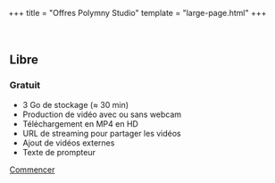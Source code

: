 +++
title = "Offres Polymny Studio"
template = "large-page.html"
+++

<div class="mt-6 tile is-ancestor has-text-centered">
<div class="tile is-horizontal">

<div class="tile is-parent">
<div class="tile is-child has-background-primary" style="padding: 20px 2px 2px 2px;">
<div class="has-background-white-ter" style="height: 100%">
<h2 class="mt-0">Libre</h2>
<h3 class="title is-1 has-text-primary mb-0 mt-0">Gratuit</h3>
<!--<p>HT, par utilisateur par mois</p>-->
<ul class="ml-6 mr-6 has-text-left">
<li>3 Go de stockage (≈ 30 min)</li>
<li>Production de vidéo avec ou sans webcam</li>
<li>Téléchargement en MP4 en HD</li>
<li>URL de streaming pour partager les vidéos</li>
<li>Ajout de vidéos externes</li>
<li>Texte de prompteur</li>
</ul>
<a class="button is-primary mb-3" href="/">Commencer</a>
</div>
</div>
</div>

<div class="tile is-parent">
<div class="tile is-child has-background-info" style="padding: 20px 2px 2px 2px;">
<div class="has-background-white-ter" style="height: 100%">
<h2 class="mt-0">Standard</h2>
<h3 class="title is-1 has-text-info mb-0 mt-0">12€</h3>
<p>HT, par utilisateur par mois<br/>entre 1 et 3 utilisateurs</p>
<ul class="ml-6 mr-6 has-text-left">
<li>Tous les avantages de l'offre Libre</li>
<li>15 Go /utilisateur de stockage (≈ 2h30)</li>
<li>Travail collaboratif</li>
<li>Pointeur / stylet virtuel</li>
<li>Fond vert virtuel¹</li>
<li>Amélioration sonore²</li>
</ul>
<a class="button is-info mb-3" href="mailto:contacter@polymny.studio">S'abonner</a>
</div>
</div>
</div>

<div class="tile is-parent">
<div class="tile is-child has-background-success" style="padding: 20px 2px 2px 2px;">
<div class="has-background-white-ter" style="height: 100%">
<h2 class="mt-0">Pro</h2>
<h3 class="title is-1 has-text-success mb-0 mt-0">15€</h3>
<p>HT, par utilisateur par mois<br/>entre 4 et 15 utilisateurs</p>
<ul class="ml-6 mr-6 has-text-left">
<li>Tous les avantages de l'offre Standard</li>
<li>30 Go / utilisateur de stockage (≈ 5h)</li>
<li>Intégration système d'authentification</li>
<li>Intégration avancée LMS</li>
<li>Learning analytics</li>
</ul>
<a class="button is-success mb-3" href="mailto:contacter@polymny.studio">Nous contacter</a>
</div>
</div>
</div>

<div class="tile is-parent">
<div class="tile is-child has-background-link" style="padding: 20px 2px 2px 2px;">
<div class="has-background-white-ter" style="height: 100%">
<h2 class="mt-0">Entreprise</h2>
<h3 class="title is-1 has-text-link mb-0 mt-0">15€</h3>
<p>HT, par utilisateur par mois<br/>plus de 16 utilisateurs</p>
<ul class="ml-6 mr-6 has-text-left">
<li>Tous les avantages de l'offre Pro</li>
<li>Instance individuelle</li>
<li>Logiciel en marque blanche</li>
<li>Stockage dédié</li>
<li>Learning analytics individualisées</li>
</ul>
<a class="button is-link mb-3" href="mailto:contacter@polymny.studio">Nous contacter</a>
</div>
</div>
</div>

</div>
</div>


**¹** : fonctionnalité disponible d'ici juillet 2022\
**²** : fonctionnalité prévue pour 2023

## Détails des offres

<div class="table-container">

|                                                   | Libre           | Standard               | Pro                       | Entreprise & Éducation        |
|--------------------------------------------------:|:---------------:|:----------------------:|:-------------------------:|:-----------------------------:|
| Tarif par utilisateur par mois                    | Gratuit         | 12€ HT                 | 15€ HT                    | 15€ HT                        |
| Nombre d'utilisateurs                             | 1               | 1 à 3                  | 4 à 15                    | Plus de 16                    |
|                                                   |                 |                        |                           |                               |
| **Fonctionnalités générales**                     |                 |                        |                           |                               |
| Création de vidéos                                | Illimité        | Illimité               | Illimité                  | Illimité                      |
| Modification de vidéos                            | Illimité        | Illimité               | Illimité                  | Illimité                      |
| Quantité de stockage par utilisateur              | 3 Go (≈ 30 min) | 15 Go (≈ 2h30)         | 30 Go (≈ 5h)              | Dédié                         |
| Durée de stockage                                 | Limité          | Illimité               | Illimité                  | Illimité                      |
| Sauvegarde des données                            | ✗               | ✓                      | ✓                         | ✓                             |
| Téléchargement en MP4 HD                          | ✓               | ✓                      | ✓                         | ✓                             |
| Diffusion / partage en streaming HD               | ✓               | ✓                      | ✓                         | ✓                             |
| Export de capsules                                | ✓               | ✓                      | ✓                         | ✓                             |
| Import de capsules / Duplication                  | ✗               | ✓                      | ✓                         | ✓                             |
|                                                   |                 |                        |                           |                               |
| **Sécurité**                                      |                 |                        |                           |                               |
| Conformité RGPD                                   | ✓               | ✓                      | ✓                         | ✓                             |
| Authentification unique (SSO / CAS)               | ✗               | ✗                      | ✓                         | ✓                             |
|                                                   |                 |                        |                           |                               |
| **Production de vidéos**                          |                 |                        |                           |                               |
| Ajout de ressources vidéos                        | ✓               | ✓                      | ✓                         | ✓                             |
| Prompteur                                         | ✓               | ✓                      | ✓                         | ✓                             |
| Audio seul                                        | ✓               | ✓                      | ✓                         | ✓                             |
| Incrustation webcam                               | ✓               | ✓                      | ✓                         | ✓                             |
| Réglage position et taille d'incrustation         | ✓               | ✓                      | ✓                         | ✓                             |
| Pointeur / stylet virtuel                         | ✗               | ✓                      | ✓                         | ✓                             |
| Fond vert virtuel                                 | ✗               | ✓¹                     | ✓¹                        | ✓¹                            |
| Amélioration sonore                               | ✗               | ✓²                     | ✓²                        | ✓²                            |
| Grammaire de présentation²                        | ✗               | ✗                      | ✓²                        | ✓²                            |
| Statistiques de base                              | ✗               | ✓                      | ✓                         | ✓                             |
| Learning analytics²                               | ✗               | Basique²               | Avancé²                   | Avancé et individualisé²      |
|                                                   |                 |                        |                           |                               |
| **Collaboration**                                 |                 |                        |                           |                               |
| Lien de partage de vidéo                          | ✓               | ✓                      | ✓                         | ✓                             |
| Accès partagé aux capsules                        | ✗               | ✓                      | ✓                         | ✓                             |
| Gestion des utilisateurs et permissions           | ✗               | ✗                      | ✓                         | ✓                             |
| Accès apprenants                                  | ✗               | ✗                      | ✓                         | ✓ (10 apprenants/utilisateur) |
|                                                   |                 |                        |                           |                               |
| **Personnalisation**                              |                 |                        |                           |                               |
| Intégration LMS / ENT / SI                        | Basique         | Basique                | Avancée                   | Avancée                       |
| Marque blanche                                    | ✗               | ✗                      | ✗                         | ✓                             |
|                                                   |                 |                        |                           |                               |
| **Assistance et support client**                  |                 |                        |                           |                               |
| Tutoriels en ligne                                | ✓               | ✓                      | ✓                         | ✓                             |
| Support par mail                                  | ✓               | ✓                      | ✓                         | ✓                             |
| Assistance téléphone / visio                      | ✗               | ✗                      | ✓                         | ✓                             |
| Paiement en ligne                                 |                 | ✓                      | ✓                         | ✓                             |
| Paiement par facturation                          | ✗               | ✗                      | ✓                         | ✓                             |
|                                                   |                 |                        |                           |                               |
| **Studio fond vert**                              |                 |                        |                           |                               |
| Accès studio fond vert Toulouse                   | Location        | Location (3h offertes) | Location (3h offertes)    | Location (6h offertes)        |
| Installation et formation studio fond vert mobile | ✗               | En option              | En option                 | En option                     |
| Installation et formation studio fond vert fixe   | ✗               | En option              | En option                 | En option                     |
| Installation et formation studio fond vert fixe   | ✗               | En option              | En option                 | En option                     |

</div>

**¹** : fonctionnalité disponible d'ici juillet 2022\
**²** : fonctionnalité prévue pour 2023
